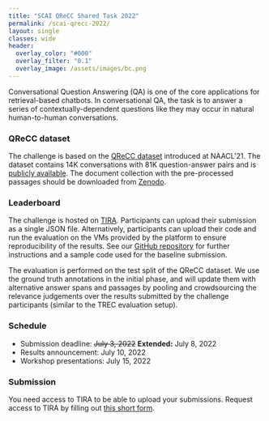 ```yaml
---
title: "SCAI QReCC Shared Task 2022"
permalink: /scai-qrecc-2022/
layout: single
classes: wide
header:
  overlay_color: "#000"
  overlay_filter: "0.1"
  overlay_image: /assets/images/bc.png
---
```


Conversational Question Answering (QA) is one of the core applications for retrieval-based chatbots. In conversational QA, the task is to answer a series of contextually-dependent questions like they may occur in natural human-to-human conversations.


### QReCC dataset

The challenge is based on the <a href="https://arxiv.org/abs/2010.04898">QReCC dataset</a> introduced at NAACL'21. The dataset contains 14K conversations with 81K question-answer pairs and is <a href="https://github.com/apple/ml-qrecc">publicly available</a>. The document collection with the pre-processed passages should be downloaded from <a href="https://doi.org/10.5281/zenodo.4748782">Zenodo</a>.

### Leaderboard

The challenge is hosted on <a href="https://www.tira.io/task/scai-qrecc">TIRA</a>. Participants can upload their submission as a single JSON file. Alternatively, participants can upload their code and run the evaluation on the VMs provided by the platform to ensure reproducibility of the results. See our <a href="https://github.com/webis-de/SCAI-QReCC">GitHub repository</a> for further instructions and a sample code used for the baseline submission.

The evaluation is performed on the test split of the QReCC dataset. We use the ground truth annotations in the initial phase, and will update them with alternative answer spans and passages by pooling and crowdsourcing the relevance judgements over the results submitted by the challenge participants (similar to the TREC evaluation setup).

### Schedule

* Submission deadline: <s>July 3, 2022</s> <b>Extended:</b> July 8, 2022
* Results announcement: July 10, 2022
* Workshop presentations: July 15, 2022

### Submission

You need access to TIRA to be able to upload your submissions. Request access to TIRA by filling out <a href="https://forms.gle/fwfo6fUoHUXdsGGM6">this short form</a>.
